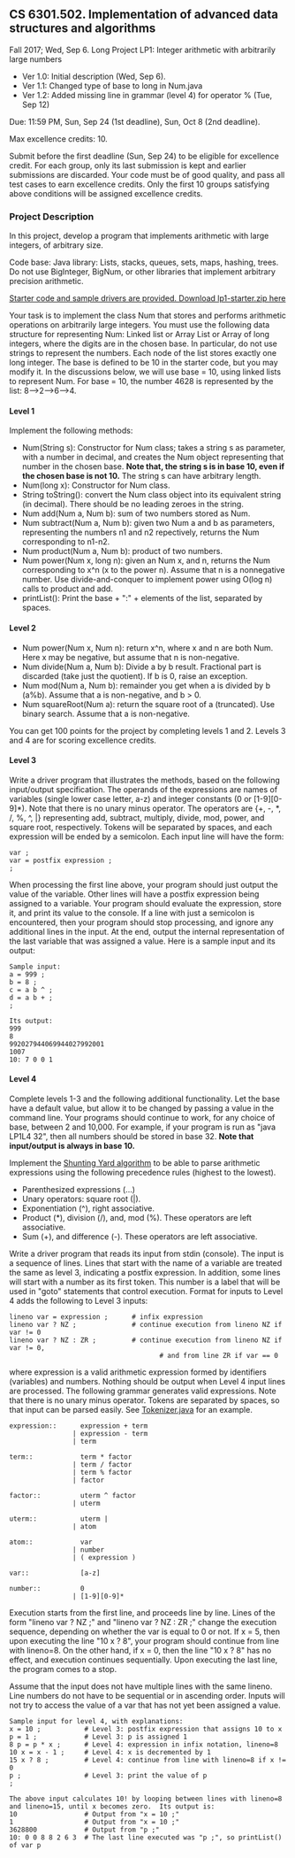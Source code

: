 ## CS 6301.502.  Implementation of advanced data structures and algorithms

Fall 2017;  Wed, Sep 6.
Long Project LP1: Integer arithmetic with arbitrarily large numbers

* Ver 1.0: Initial description (Wed, Sep 6).
* Ver 1.1: Changed type of base to long in Num.java
* Ver 1.2: Added missing line in grammar (level 4) for operator % (Tue, Sep 12)

Due: 11:59 PM, Sun, Sep 24 (1st deadline), Sun, Oct 8 (2nd deadline).

Max excellence credits: 10. 

Submit before the first deadline (Sun, Sep 24) to be eligible for excellence credit. 
For each group, only its last submission is kept and earlier submissions are discarded. 
Your code must be of good quality, and pass all test cases to earn excellence credits.
Only the first 10 groups satisfying above conditions will be assigned excellence credits.

### Project Description

In this project, develop a program that implements arithmetic with large
integers, of arbitrary size.

Code base: Java library: Lists, stacks, queues, sets, maps, hashing,
trees. Do not use BigInteger, BigNum, or other libraries that implement
arbitrary precision arithmetic.

[Starter code and sample drivers are provided. Download lp1-starter.zip
here](https://www.utdallas.edu/~rbk/teach/2017f/projects/lp1-starter.zip)

Your task is to implement the class Num that stores and performs
arithmetic operations on arbitrarily large integers. You must use the
following data structure for representing Num: Linked list or Array List
or Array of long integers, where the digits are in the chosen base. In
particular, do not use strings to represent the numbers. Each node of
the list stores exactly one long integer. The base is defined to be 10
in the starter code, but you may modify it. In the discussions below, we
will use base = 10, using linked lists to represent Num. For base = 10,
the number 4628 is represented by the list: 8--&gt;2--&gt;6--&gt;4.

#### Level 1

Implement the following methods:

-   Num(String s): Constructor for Num class; takes a string s as
    parameter, with a number in decimal, and creates the Num object
    representing that number in the chosen base. **Note that, the string
    s is in base 10, even if the chosen base is not 10.** The string s
    can have arbitrary length.
-   Num(long x): Constructor for Num class.
-   String toString(): convert the Num class object into its equivalent
    string (in decimal). There should be no leading zeroes in the
    string.
-   Num add(Num a, Num b): sum of two numbers stored as Num.
-   Num subtract(Num a, Num b): given two Num a and b as parameters,
    representing the numbers n1 and n2 repectively, returns the Num
    corresponding to n1-n2.
-   Num product(Num a, Num b): product of two numbers.
-   Num power(Num x, long n): given an Num x, and n, returns the Num
    corresponding to x\^n (x to the power n). Assume that n is a
    nonnegative number. Use divide-and-conquer to implement power using
    O(log n) calls to product and add.
-   printList(): Print the base + ":" + elements of the list, separated
    by spaces.

#### Level 2

-   Num power(Num x, Num n): return x\^n, where x and n are both Num.
    Here x may be negative, but assume that n is non-negative.
-   Num divide(Num a, Num b): Divide a by b result. Fractional part is
    discarded (take just the quotient). If b is 0, raise an exception.
-   Num mod(Num a, Num b): remainder you get when a is divided by b
    (a%b). Assume that a is non-negative, and b &gt; 0.
-   Num squareRoot(Num a): return the square root of a (truncated). Use
    binary search. Assume that a is non-negative.

You can get 100 points for the project by completing levels 1 and 2.
Levels 3 and 4 are for scoring excellence credits.

#### Level 3

Write a driver program that illustrates the methods, based on the
following input/output specification. The operands of the expressions
are names of variables (single lower case letter, a-z) and integer
constants (0 or \[1-9\]\[0-9\]\*). Note that there is no unary minus
operator. The operators are {+, -, \*, /, %, \^, |} representing add,
subtract, multiply, divide, mod, power, and square root, respectively.
Tokens will be separated by spaces, and each expression will be ended by
a semicolon. Each input line will have the form:

    var ;
    var = postfix expression ;
    ;

When processing the first line above, your program should just output
the value of the variable. Other lines will have a postfix expression
being assigned to a variable. Your program should evaluate the
expression, store it, and print its value to the console. If a line with
just a semicolon is encountered, then your program should stop
processing, and ignore any additional lines in the input. At the end,
output the internal representation of the last variable that was
assigned a value. Here is a sample input and its output:

    Sample input:
    a = 999 ;
    b = 8 ;
    c = a b ^ ;
    d = a b + ;
    ;

    Its output:
    999
    8
    992027944069944027992001
    1007
    10: 7 0 0 1

#### Level 4

Complete levels 1-3 and the following additional functionality. Let the
base have a default value, but allow it to be changed by passing a value
in the command line. Your programs should continue to work, for any
choice of base, between 2 and 10,000. For example, if your program is
run as "java LP1L4 32", then all numbers should be stored in base 32.
**Note that input/output is always in base 10.**

Implement the [Shunting Yard algorithm](https://en.wikipedia.org/wiki/Shunting-yard_algorithm)
to be able to parse arithmetic expressions using the following
precedence rules (highest to the lowest).

-   Parenthesized expressions (...)
-   Unary operators: square root (|).
-   Exponentiation (\^), right associative.
-   Product (\*), division (/), and, mod (%). These operators are left
    associative.
-   Sum (+), and difference (-). These operators are left associative.

Write a driver program that reads its input from stdin (console). The
input is a sequence of lines. Lines that start with the name of a
variable are treated the same as level 3, indicating a postfix
expression. In addition, some lines will start with a number as its
first token. This number is a label that will be used in "goto"
statements that control execution. Format for inputs to Level 4 adds the
following to Level 3 inputs:

    lineno var = expression ;      # infix expression
    lineno var ? NZ ;              # continue execution from lineno NZ if var != 0
    lineno var ? NZ : ZR ;         # continue execution from lineno NZ if var != 0,
                                          # and from line ZR if var == 0

where expression is a valid arithmetic expression formed by identifiers
(variables) and numbers. Nothing should be output when Level 4 input
lines are processed. The following grammar generates valid expressions.
Note that there is no unary minus operator. Tokens are separated by
spaces, so that input can be parsed easily. See
[Tokenizer.java](../java/Tokenizer.java) for an example.

    expression::      expression + term  
                    | expression - term  
                    | term

    term::            term * factor 
                    | term / factor  
                    | term % factor  
                    | factor

    factor::          uterm ^ factor 
                    | uterm

    uterm::           uterm |  
                    | atom

    atom::            var
                    | number
                    | ( expression )

    var::             [a-z]

    number::          0
                    | [1-9][0-9]*

Execution starts from the first line, and proceeds line by line. Lines
of the form "lineno var ? NZ ;" and "lineno var ? NZ : ZR ;" change the
execution sequence, depending on whether the var is equal to 0 or not.
If x = 5, then upon executing the line "10 x ? 8", your program should
continue from line with lineno=8. On the other hand, if x = 0, then the
line "10 x ? 8" has no effect, and execution continues sequentially.
Upon executing the last line, the program comes to a stop.

Assume that the input does not have multiple lines with the same lineno.
Line numbers do not have to be sequential or in ascending order. Inputs
will not try to access the value of a var that has not yet been assigned
a value.

    Sample input for level 4, with explanations:
    x = 10 ;           # Level 3: postfix expression that assigns 10 to x
    p = 1 ;            # Level 3: p is assigned 1
    8 p = p * x ;      # Level 4: expression in infix notation, lineno=8
    10 x = x - 1 ;     # Level 4: x is decremented by 1
    15 x ? 8 ;         # Level 4: continue from line with lineno=8 if x != 0
    p ;                # Level 3: print the value of p
    ;

    The above input calculates 10! by looping between lines with lineno=8 and lineno=15, until x becomes zero.  Its output is:
    10                 # Output from "x = 10 ;"
    1                  # Output from "x = 10 ;"
    3628800            # Output from "p ;"
    10: 0 0 8 8 2 6 3  # The last line executed was "p ;", so printList() of var p
